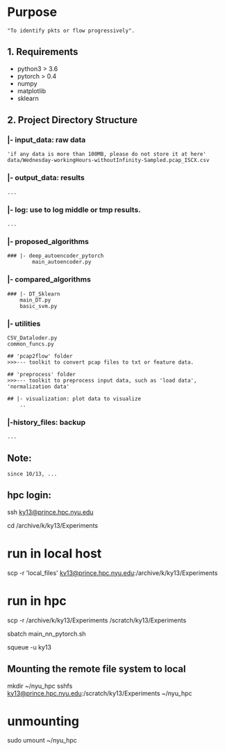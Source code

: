 <!--- comment 
> ## 'data' folder
>>>--- raw data (pcap)
--->


# Purpose
    "To identify pkts or flow progressively".

## 1. Requirements
   - python3 > 3.6
   - pytorch > 0.4
   - numpy
   - matplotlib
   - sklearn


## 2. Project Directory Structure
### |- input_data: raw data
    'if any data is more than 100MB, please do not store it at here'
    data/Wednesday-workingHours-withoutInfinity-Sampled.pcap_ISCX.csv

### |- output_data: results
    ...
    
### |- log: use to log middle or tmp results.
    ...

### |- proposed_algorithms
    ### |- deep_autoencoder_pytorch
            main_autoencoder.py

### |- compared_algorithms
    ### |- DT_Sklearn
        main_DT.py
        basic_svm.py

### |- utilities
    CSV_Dataloder.py
    common_funcs.py
    
    ## 'pcap2flow' folder
    >>>--- toolkit to convert pcap files to txt or feature data.
    
    ## 'preprocess' folder 
    >>>--- toolkit to preprocess input data, such as 'load data', 'normalization data'
        
    ## |- visualization: plot data to visualize 
        ..
    

### |-history_files: backup 
    ...

## Note:
    since 10/13, ...


## hpc login:
ssh ky13@prince.hpc.nyu.edu

cd /archive/k/ky13/Experiments

# run in local host
scp -r 'local_files' ky13@prince.hpc.nyu.edu:/archive/k/ky13/Experiments

# run in hpc
scp -r /archive/k/ky13/Experiments /scratch/ky13/Experiments

sbatch main_nn_pytorch.sh

squeue -u ky13


## Mounting the remote file system to local 
mkdir ~/nyu_hpc
sshfs ky13@prince.hpc.nyu.edu:/scratch/ky13/Experiments ~/nyu_hpc
# unmounting
sudo umount ~/nyu_hpc

 


